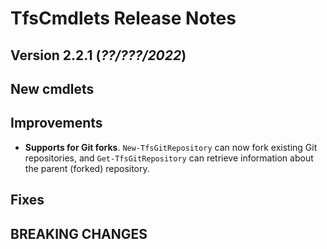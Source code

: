 # TfsCmdlets Release Notes

## Version 2.2.1 (_??/???/2022_)


## New cmdlets


## Improvements
  
* **Supports for Git forks**. `New-TfsGitRepository` can now fork existing Git repositories, and `Get-TfsGitRepository` can retrieve information about the parent (forked) repository.

## Fixes


## BREAKING CHANGES

